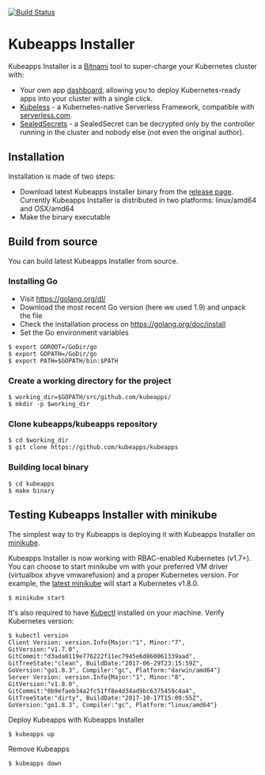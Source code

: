 [![Build Status](https://travis-ci.org/kubeapps/kubeapps.svg?branch=master)](https://travis-ci.org/kubeapps/kubeapps)

# Kubeapps Installer

Kubeapps Installer is a [Bitnami](https://bitnami.com) tool to super-charge your Kubernetes cluster with:
 * Your own app [dashboard](https://kubeapps.com/), allowing you to deploy Kubernetes-ready apps into your cluster with a single click.
 * [Kubeless](http://kubeless.io/) - a Kubernetes-native Serverless Framework, compatible with [serverless.com](https://serverless.com).
 * [SealedSecrets](https://github.com/bitnami/sealed-secrets) - a SealedSecret can be decrypted only by the controller running in the cluster and nobody else (not even the original author).

## Installation

Installation is made of two steps:

- Download latest Kubeapps Installer binary from the [release page](https://github.com/kubeapps/kubeapps/releases). Currently Kubeapps Installer is distributed in two platforms: linux/amd64 and OSX/amd64
- Make the binary executable

## Build from source

You can build latest Kubeapps Installer from source. 

### Installing Go
- Visit https://golang.org/dl/
- Download the most recent Go version (here we used 1.9) and unpack the file
- Check the installation process on https://golang.org/doc/install
- Set the Go environment variables

```
$ export GOROOT=/GoDir/go
$ export GOPATH=/GoDir/go
$ export PATH=$GOPATH/bin:$PATH
```

### Create a working directory for the project
```
$ working_dir=$GOPATH/src/github.com/kubeapps/
$ mkdir -p $working_dir
```

### Clone kubeapps/kubeapps repository
```
$ cd $working_dir
$ git clone https://github.com/kubeapps/kubeapps
```

### Building local binary
```
$ cd kubeapps
$ make binary
```

## Testing Kubeapps Installer with minikube

The simplest way to try Kubeapps is deploying it with Kubeapps Installer on [minikube](https://github.com/kubernetes/minikube). 

Kubeapps Installer is now working with RBAC-enabled Kubernetes (v1.7+). You can choose to start minikube vm with your preferred VM driver (virtualbox xhyve vmwarefusion) and a proper Kubernetes version. For example, the [latest minikube](https://github.com/kubernetes/minikube/releases/tag/v0.23.0) will start a Kubernetes v1.8.0.

```
$ minikube start
```

It's also required to have [Kubectl](https://kubernetes.io/docs/tasks/tools/install-kubectl/) installed on your machine. Verify Kubernetes version:

```
$ kubectl version
Client Version: version.Info{Major:"1", Minor:"7", GitVersion:"v1.7.0", GitCommit:"d3ada0119e776222f11ec7945e6d860061339aad", GitTreeState:"clean", BuildDate:"2017-06-29T23:15:59Z", GoVersion:"go1.8.3", Compiler:"gc", Platform:"darwin/amd64"}
Server Version: version.Info{Major:"1", Minor:"8", GitVersion:"v1.8.0", GitCommit:"0b9efaeb34a2fc51ff8e4d34ad9bc6375459c4a4", GitTreeState:"dirty", BuildDate:"2017-10-17T15:09:55Z", GoVersion:"go1.8.3", Compiler:"gc", Platform:"linux/amd64"}
```

Deploy Kubeapps with Kubeapps Installer

```
$ kubeapps up
```

Remove Kubeapps

```
$ kubeapps down
```
